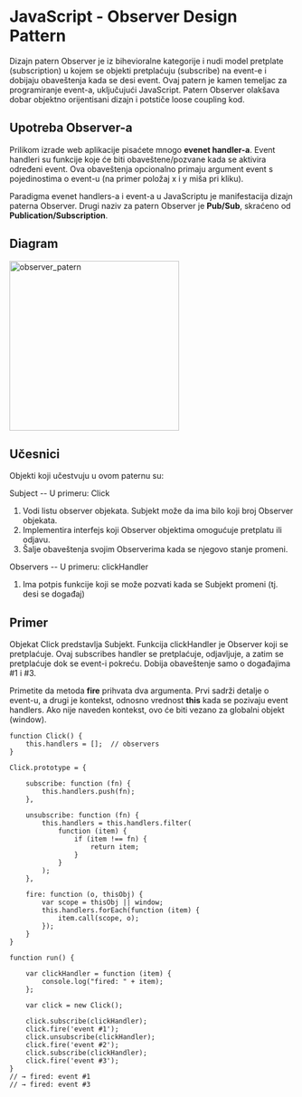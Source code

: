 # JavaScript - Observer Design Pattern

Dizajn patern Observer je iz bihevioralne kategorije i nudi model pretplate (subscription) u kojem se objekti pretplaćuju (subscribe) na event-e i dobijaju obaveštenja kada se desi event. Ovaj patern je kamen temeljac za programiranje event-a, uključujući JavaScript. Patern Observer olakšava dobar objektno orijentisani dizajn i potstiče loose coupling kod.

## Upotreba Observer-a

Prilikom izrade web aplikacije pisaćete mnogo **evenet handler-a**. Event handleri su funkcije koje će biti obaveštene/pozvane kada se aktivira određeni event. Ova obaveštenja opcionalno primaju argument event s pojedinostima o event-u (na primer položaj x i y miša pri kliku).

Paradigma evenet handlers-a i event-a u JavaScriptu je manifestacija dizajn paterna Observer. Drugi naziv za patern Observer je **Pub/Sub**, skraćeno od **Publication/Subscription**.

## Diagram

<img width="300" alt="observer_patern" src="https://user-images.githubusercontent.com/21141150/206925042-4cf2a6f2-b3bc-4d11-9c7c-673febfc0947.png">

## Učesnici

Objekti koji učestvuju u ovom paternu su:

Subject -- U primeru: Click
1. Vodi listu observer objekata. Subjekt može da ima bilo koji broj Observer objekata.
2. Implementira interfejs koji Observer objektima omogućuje pretplatu ili odjavu.
3. Šalje obaveštenja svojim Observerima kada se njegovo stanje promeni.

Observers -- U primeru: clickHandler
1. Ima potpis funkcije koji se može pozvati kada se Subjekt promeni (tj. desi se događaj)


## Primer

Objekat Click predstavlja Subjekt. Funkcija clickHandler je Observer koji se pretplaćuje. Ovaj subscribes handler se pretplaćuje, odjavljuje, a zatim se pretplaćuje dok se event-i pokreću. Dobija obaveštenje samo o događajima #1 i #3.

Primetite da metoda **fire** prihvata dva argumenta. Prvi sadrži detalje o event-u, a drugi je kontekst, odnosno vrednost **this** kada se pozivaju event handlers. Ako nije naveden kontekst, ovo će biti vezano za globalni objekt (window).

```
function Click() {
    this.handlers = [];  // observers
}

Click.prototype = {

    subscribe: function (fn) {
        this.handlers.push(fn);
    },

    unsubscribe: function (fn) {
        this.handlers = this.handlers.filter(
            function (item) {
                if (item !== fn) {
                    return item;
                }
            }
        );
    },

    fire: function (o, thisObj) {
        var scope = thisObj || window;
        this.handlers.forEach(function (item) {
            item.call(scope, o);
        });
    }
}

function run() {

    var clickHandler = function (item) {
        console.log("fired: " + item);
    };

    var click = new Click();

    click.subscribe(clickHandler);
    click.fire('event #1');
    click.unsubscribe(clickHandler);
    click.fire('event #2');
    click.subscribe(clickHandler);
    click.fire('event #3');
}
// → fired: event #1
// → fired: event #3
```
